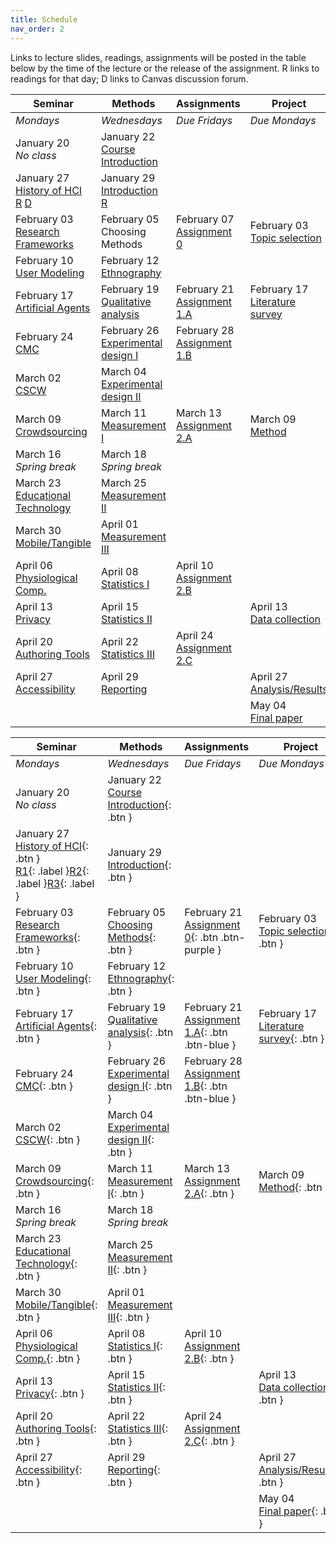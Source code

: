 ```yaml
---
title: Schedule
nav_order: 2
---
```


Links to lecture slides, readings, assignments will be posted in the table below by the time of the lecture or the release of the assignment.  <a class="label label-blue" >R</a> links to readings for that day; <a class="label label-yellow">D</a> links to Canvas discussion forum.

<table>
  <thead>
    <tr>
      <th><strong>Seminar</strong></th>
      <th><strong>Methods</strong></th>
      <th><strong>Assignments</strong></th>
      <th><strong>Project</strong></th>
    </tr>
  </thead>
  <tbody>
    <tr>
      <td><em>Mondays</em></td>
      <td><em>Wednesdays</em></td>
      <td><em>Due Fridays</em></td>
      <td><em>Due Mondays</em></td>
    </tr>
    <tr>
      <td>January 20<br /><em>No class</em></td>
      <td>January 22<br /><span class="fs-3"><a class="btn btn-purple" href="">Course Introduction</a></span></td>
      <td></td>
      <td></td>
    </tr>
    <tr>
      <td>January 27<br />
        <span class="fs-3"><a class="btn" href="">History of HCI</a></span><br />
        <a class="label label-blue" href="http://research.microsoft.com/en-us/um/people/jgrudin/publications/history/HCIhandbook3rd.pdf">R</a>
        <a class="label label-yellow" href="https://canvas.wisc.edu/courses/192620/discussion_topics/550135">D</a>
      </td>
      <td>January 29<br />
        <span class="fs-3">
          <a class="btn" href="">Introduction</a>
          <a class="label label-blue" href="https://doi.org/10.1016/B978-0-12-805390-4.00001-7">R</a>
        </span>
      </td>
      <td></td>
      <td></td>
    </tr>
    <tr>
      <td>February 03<br />
        <span class="fs-3">
          <a href="">Research Frameworks</a>
        </span>
      </td>
      <td>February 05<br />
        <span class="fs-3"><a class="btn" ref="">Choosing Methods</a></span>
      </td>
      <td>February 07<br />
        <span class="fs-3"><a class="btn btn-blue" href="https://canvas.wisc.edu/courses/192620/assignments/747906">Assignment 0</a></span>
      </td>
      <td>February 03<br />
        <span class="fs-3"><a class="btn" href="">Topic selection</a></span>
      </td>
    </tr>
    <tr>
      <td>February 10<br />
        <span class="fs-3"><a class="btn" href="">User Modeling</a></span>
      </td>
      <td>February 12<br />
        <span class="fs-3"><a class="btn" href="">Ethnography</a></span>
      </td>
      <td></td>
      <td></td>
    </tr>
    <tr>
      <td>February 17<br />
        <span class="fs-3"><a class="btn" href="">Artificial Agents</a></span>
      </td>
      <td>February 19<br />
        <span class="fs-3"><a class="btn" href="">Qualitative analysis</a></span>
      </td>
      <td>February 21<br />
        <span class="fs-3"><a class="btn btn-blue" href="https://canvas.wisc.edu/courses/192620/assignments/747907">Assignment 1.A</a></span>
      </td>
      <td>February 17<br />
        <span class="fs-3"><a class="btn" href="">Literature survey</a></span>
      </td>
    </tr>
    <tr>
      <td>February 24<br />
        <span class="fs-3"><a class="btn" href="">CMC</a></span>
      </td>
      <td>February 26<br />
        <span class="fs-3"><a class="btn" href="">Experimental design I</a></span>
      </td>
      <td>February 28<br />
        <span class="fs-3"><a class="btn btn-blue" href="https://canvas.wisc.edu/courses/192620/assignments/747947">Assignment 1.B</a></span>
      </td>
      <td></td>
    </tr>
    <tr>
      <td>March 02<br />
        <span class="fs-3"><a class="btn" href="">CSCW</a></span>
      </td>
      <td>March 04<br />
        <span class="fs-3"><a class="btn" href="">Experimental design II</a></span>
      </td>
      <td></td>
      <td></td>
    </tr>
    <tr>
      <td>March 09<br />
        <span class="fs-3"><a class="btn" href="">Crowdsourcing</a></span>
      </td>
      <td>March 11<br />
        <span class="fs-3"><a class="btn" href="">Measurement I</a></span>
      </td>
      <td>March 13<br />
        <span class="fs-3"><a class="btn" href="">Assignment 2.A</a></span>
      </td>
      <td>March 09<br />
        <span class="fs-3"><a class="btn" href="">Method</a></span>
      </td>
    </tr>
    <tr>
      <td>March 16<br /><em>Spring break</em></td>
      <td>March 18<br /><em>Spring break</em></td>
      <td></td>
      <td></td>
    </tr>
    <tr>
      <td>March 23<br />
        <span class="fs-3"><a class="btn" href="">Educational Technology</a></span>
      </td>
      <td>March 25<br />
        <span class="fs-3"><a class="btn" href="">Measurement II</a></span>
      </td>
      <td></td>
      <td></td>
    </tr>
    <tr>
      <td>March 30<br />
        <span class="fs-3"><a class="btn" href="">Mobile/Tangible</a></span>
      </td>
      <td>April 01<br />
        <span class="fs-3"><a class="btn" href="">Measurement III</a></span>
      </td>
      <td></td>
      <td></td>
    </tr>
    <tr>
      <td>April 06<br />
        <span class="fs-3"><a class="btn" href="">Physiological Comp.</a></span>
      </td>
      <td>April 08<br />
        <span class="fs-3"><a class="btn" href="">Statistics I</a></span>
      </td>
      <td>April 10<br />
        <span class="fs-3"><a class="btn" href="">Assignment 2.B</a></span>
      </td>
      <td></td>
    </tr>
    <tr>
      <td>April 13<br />
        <span class="fs-3"><a class="btn" href="">Privacy</a></span>
      </td>
      <td>April 15<br />
        <span class="fs-3"><a class="btn" href="">Statistics II</a></span>
      </td>
      <td></td>
      <td>April 13<br />
        <span class="fs-3"><a class="btn" href="">Data collection</a></span>
      </td>
    </tr>
    <tr>
      <td>April 20<br />
        <span class="fs-3"><a class="btn" href="">Authoring Tools</a></span>
      </td>
      <td>April 22<br />
        <span class="fs-3"><a class="btn" href="">Statistics III</a></span>
      </td>
      <td>April 24<br />
        <span class="fs-3"><a class="btn" href="">Assignment 2.C</a></span>
      </td>
      <td></td>
    </tr>
    <tr>
      <td>April 27<br />
        <span class="fs-3"><a class="btn" href="">Accessibility</a></span>
      </td>
      <td>April 29<br />
        <span class="fs-3"><a class="btn" href="">Reporting</a></span>
      </td>
      <td></td>
      <td>April 27<br />
        <span class="fs-3"><a class="btn" href="">Analysis/Results</a></span>
      </td>
    </tr>
    <tr>
      <td></td>
      <td></td>
      <td></td>
      <td>May 04<br />
        <span class="fs-3"><a class="btn" href="">Final paper</a></span>
      </td>
    </tr>
  </tbody>
</table>


| **Seminar** | **Methods** | **Assignments** | **Project** |
| ------------------------------------------------------------ | ------------------------------------------------ | --------------------------------------- | --------------------------------------------- |
| *Mondays* | *Wednesdays* | *Due Fridays* | *Due Mondays* |
| January 20<br />*No class* | January 22<br /><span class="fs-3">[Course Introduction](){: .btn }</span> | | |
| January 27<br /><span class="fs-3">[History of HCI](){: .btn }</span><br />[R1](){: .label }[R2](){: .label }[R3](){: .label } | January 29<br /><span class="fs-3">[Introduction](){: .btn }</span>        |                                         |                                               |
| February 03<br /><span class="fs-3">[Research Frameworks](){: .btn }</span>                  | February 05<br /><span class="fs-3">[Choosing Methods](){: .btn }</span>   | February 21<br /><span class="fs-3">[Assignment 0](https://canvas.wisc.edu/courses/192620/assignments/747906){: .btn .btn-purple }</span> | February 03<br /><span class="fs-3">[Topic selection](){: .btn }</span> |
| February 10<br /><span class="fs-3">[User Modeling](){: .btn }</span>                  | February 12<br /><span class="fs-3">[Ethnography](){: .btn }</span>        |                                         |                                               |
| February 17<br /><span class="fs-3">[Artificial Agents](){: .btn }</span>                    | February 19<br /><span class="fs-3">[Qualitative analysis](){: .btn }</span>     | February 21<br /><span class="fs-3">[Assignment 1.A](https://canvas.wisc.edu/courses/192620/assignments/747907){: .btn .btn-blue }</span> | February 17<br /><span class="fs-3">[Literature survey](){: .btn }</span>     |
| February 24<br /><span class="fs-3">[CMC](){: .btn }</span>                                  | February 26<br /><span class="fs-3">[Experimental design I](){: .btn }</span>    | February 28<br /><span class="fs-3">[Assignment 1.B](https://canvas.wisc.edu/courses/192620/assignments/747947){: .btn .btn-blue }</span> |                                               |
| March 02<br /><span class="fs-3">[CSCW](){: .btn }</span>                                    | March 04<br /><span class="fs-3">[Experimental design II](){: .btn }</span>      |                                         |                                               |
| March 09<br /><span class="fs-3">[Crowdsourcing](){: .btn }</span>                           | March 11<br /><span class="fs-3">[Measurement I](){: .btn }</span>               | March 13<br /><span class="fs-3">[Assignment 2.A](){: .btn }</span>     | March 09<br /><span class="fs-3">[Method](){: .btn }</span>                   |
| March 16<br />*Spring break*                                      | March 18<br />*Spring break*                           |                                         |                                               |
| March 23<br /><span class="fs-3">[Educational Technology](){: .btn }</span>                  | March 25<br /><span class="fs-3">[Measurement II](){: .btn }</span>              |                                         |                                               |
| March 30<br /><span class="fs-3">[Mobile/Tangible](){: .btn }</span>                         | April 01<br /><span class="fs-3">[Measurement III](){: .btn }</span>             |                                         |                                               |
| April 06<br /><span class="fs-3">[Physiological Comp.](){: .btn }</span>                 | April 08<br /><span class="fs-3">[Statistics I](){: .btn }</span>                | April 10<br /><span class="fs-3">[Assignment 2.B](){: .btn }</span>     |                                               |
| April 13<br /><span class="fs-3">[Privacy](){: .btn }</span>                                 | April 15<br /><span class="fs-3">[Statistics II](){: .btn }</span>               |                                         | April 13<br /><span class="fs-3">[Data collection](){: .btn }</span>          |
| April 20<br /><span class="fs-3">[Authoring Tools](){: .btn }</span>                | April 22<br /><span class="fs-3">[Statistics III](){: .btn }</span>              | April 24<br /><span class="fs-3">[Assignment 2.C](){: .btn }</span>     |                                               |
| April 27<br /><span class="fs-3">[Accessibility](){: .btn }</span>            | April 29<br /><span class="fs-3">[Reporting](){: .btn }</span>                   |                                         | April 27<br /><span class="fs-3">[Analysis/Results](){: .btn }</span>       |
|                                                              |                                                  |                                         | May 04<br /><span class="fs-3">[Final paper](){: .btn }</span>                |
